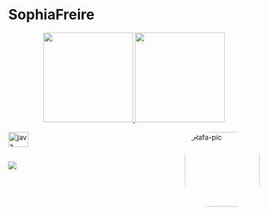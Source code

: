 # SophiaFreire
<div align="center">
  <a href="https://github.com/Sophia-Freire">
  <img height="180em" src="https://github-readme-stats.vercel.app/api?username=Sophia-Freire&show_icons=true&theme=shades-of-purple&include_all_commits=true&count_private=true"/>
  <img height="180em" src="https://github-readme-stats.vercel.app/api/top-langs/?username=Sophia-Freire&layout=compact&langs_count=7&theme=shades-of-purple"/>
</div>
  
  
  <div style="display: inline_block"><br>
  <img align="center" alt="java" height="30" width="40"src="https://cdn.jsdelivr.net/gh/devicons/devicon/icons/java/java-original.svg" />
          
  <img align="right" alt="Rafa-pic" height="150" style="border-radius:50px;" src="https://picrew.me/shareImg/org/202205/114808_W35JUcEK.png">
</div>
  
  ##
  
  <div>
      <a href="https://www.instagram.com/_sophia.freire/" target="_blank"><img src=["https://img.shields.io/badge/YouTube-FF0000?style=for-the-badge&logo=youtube&logoColor=white"](https://img.shields.io/badge/Gmail-D14836?style=for-the-badge&logo=gmail&logoColor=white) target="_blank"></a>
 
 
  </div> 
